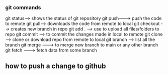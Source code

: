 ### git commands 
git status--> shows the status of git repository
git push---> push the code to remote
git pull--> downloads the code from remote to local
git checkout --> creates new branch in repo
git add . --> use to upload all files/folders to repo
git commit --> to commit the changes made in local to remote
git clone --> clone or download repo from remote to local
git branch --> list all the branch
git merge ---> to merge new branch to main or any other branch
git fetch ---> fetch data from some branch  
## how to push a change to github